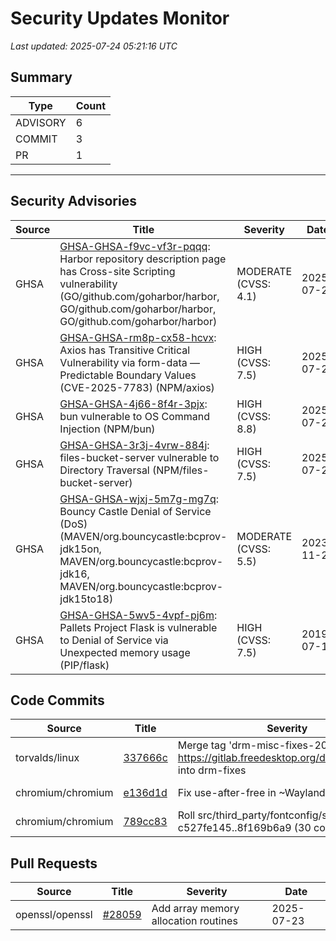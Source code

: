 # Security Updates Monitor

*Last updated: 2025-07-24 05:21:16 UTC*

## Summary
| Type | Count |
|------|-------|
| ADVISORY | 6 |
| COMMIT | 3 |
| PR | 1 |

---

## Security Advisories

| Source | Title | Severity | Date |
|--------|-------|----------|------|
| GHSA | [GHSA-GHSA-f9vc-vf3r-pqqq](https://github.com/advisories/GHSA-f9vc-vf3r-pqqq): Harbor repository description page has Cross-site Scripting vulnerability (GO/github.com/goharbor/harbor, GO/github.com/goharbor/harbor, GO/github.com/goharbor/harbor) | MODERATE (CVSS: 4.1) | 2025-07-23 |
| GHSA | [GHSA-GHSA-rm8p-cx58-hcvx](https://github.com/advisories/GHSA-rm8p-cx58-hcvx): Axios has Transitive Critical Vulnerability via form-data — Predictable Boundary Values (CVE-2025-7783) (NPM/axios) | HIGH (CVSS: 7.5) | 2025-07-23 |
| GHSA | [GHSA-GHSA-4j66-8f4r-3pjx](https://github.com/advisories/GHSA-4j66-8f4r-3pjx): bun vulnerable to OS Command Injection (NPM/bun) | HIGH (CVSS: 8.8) | 2025-07-23 |
| GHSA | [GHSA-GHSA-3r3j-4vrw-884j](https://github.com/advisories/GHSA-3r3j-4vrw-884j): files-bucket-server vulnerable to Directory Traversal (NPM/files-bucket-server) | HIGH (CVSS: 7.5) | 2025-07-23 |
| GHSA | [GHSA-GHSA-wjxj-5m7g-mg7q](https://github.com/advisories/GHSA-wjxj-5m7g-mg7q): Bouncy Castle Denial of Service (DoS) (MAVEN/org.bouncycastle:bcprov-jdk15on, MAVEN/org.bouncycastle:bcprov-jdk16, MAVEN/org.bouncycastle:bcprov-jdk15to18) | MODERATE (CVSS: 5.5) | 2023-11-23 |
| GHSA | [GHSA-GHSA-5wv5-4vpf-pj6m](https://github.com/advisories/GHSA-5wv5-4vpf-pj6m): Pallets Project Flask is vulnerable to Denial of Service via Unexpected memory usage (PIP/flask) | HIGH (CVSS: 7.5) | 2019-07-19 |

## Code Commits

| Source | Title | Severity | Date |
|--------|-------|----------|------|
| torvalds/linux | [337666c](https://github.com/torvalds/linux/commit/337666c522b9eca36deabf4133f7b2279155b69f) | Merge tag 'drm-misc-fixes-2025-07-23' of https://gitlab.freedesktop.org/drm/misc/kernel into drm-fixes | 2025-07-23 |
| chromium/chromium | [e136d1d](https://github.com/chromium/chromium/commit/e136d1d8c460baeed12e16886d93687e9938b7d1) | Fix use-after-free in ~WaylandScreen() | 2025-07-23 |
| chromium/chromium | [789cc83](https://github.com/chromium/chromium/commit/789cc83784b69819fe6f49d46f64c32e2445f965) | Roll src/third_party/fontconfig/src/ c527fe145..8f169b6a9 (30 commits) | 2025-07-23 |

## Pull Requests

| Source | Title | Severity | Date |
|--------|-------|----------|------|
| openssl/openssl | [#28059](https://github.com/openssl/openssl/pull/28059) | Add array memory allocation routines | 2025-07-23 |

